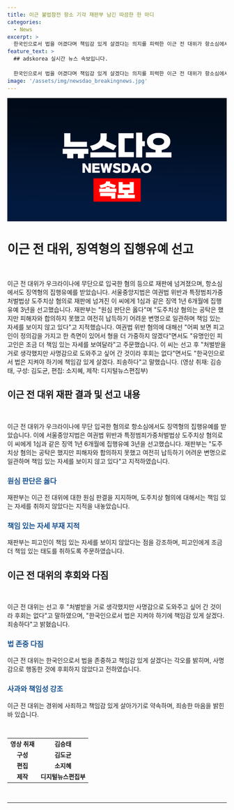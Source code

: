 ```yaml
---
title: 이근 불법참전 항소 기각 재판부 남긴 따끔한 한 마디
categories:
  - News
excerpt: >
  한국인으로서 법을 어겼다며 책임감 있게 살겠다는 의지를 피력한 이근 전 대위가 항소심에서도 집행유예를 받았습니다. 서울중앙지법은 여권법 위반과 도주치상 혐의를 이유로 1년 6개월의 징역형을 선고했지만, 처벌은 유예되었습니다. 이에 대해 재판부는 "원심 판단은 옳다"며 책임 있는 자세를 보이지 않는다고 지적했습니다. 이는 "사명감으로 도와주고 싶어 간 것"이며 "죄송하다"고 전했습니다. (취재: 김승태, 구성: 김도균, 편집: 소지혜, 제작: 디지털뉴스편집부)
feature_text: >
  ## adskorea 실시간 뉴스 속보입니다.

  한국인으로서 법을 어겼다며 책임감 있게 살겠다는 의지를 피력한 이근 전 대위가 항소심에서도 집행유예를 받았습니다. 서울중앙지법은 여권법 위반과 도주치상 혐의를 이유로 1년 6개월의 징역형을 선고했지만, 처벌은 유예되었습니다. 이에 대해 재판부는 "원심 판단은 옳다"며 책임 있는 자세를 보이지 않는다고 지적했습니다. 이는 "사명감으로 도와주고 싶어 간 것"이며 "죄송하다"고 전했습니다. (취재: 김승태, 구성: 김도균, 편집: 소지혜, 제작: 디지털뉴스편집부)
image: '/assets/img/newsdao_breakingnews.jpg'
---
```


<p><img src="/assets/img/newsdao_breakingnews.jpg" alt="adskorea 속보" /></p>

<h1>이근 전 대위, 징역형의 집행유예 선고</h1>

<p data-ke-size="size16">&nbsp;</p>

<p>이근 전 대위가 우크라이나에 무단으로 입국한 혐의 등으로 재판에 넘겨졌으며, 항소심에서도 징역형의 집행유예를 받았습니다. 서울중앙지법은 여권법 위반과 특정범죄가중처벌법상 도주치상 혐의로 재판에 넘겨진 이 씨에게 1심과 같은 징역 1년 6개월에 집행유예 3년을 선고했습니다. 재판부는 "원심 판단은 옳다"며 "도주치상 혐의는 공탁은 했지만 피해자와 합의하지 못했고 여전히 납득하기 어려운 변명으로 일관하며 책임 있는 자세를 보이지 않고 있다"고 지적했습니다. 여권법 위반 혐의에 대해선 "어찌 보면 피고인이 정의감을 가지고 한 측면이 있어서 형을 더 가중하지 않겠다"면서도 "유명인인 피고인은 조금 더 책임 있는 자세를 보여달라"고 주문했습니다. 이 씨는 선고 후 "처벌받을 거로 생각했지만 사명감으로 도와주고 싶어 간 것이라 후회는 없다"면서도 "한국인으로서 법은 지켜야 하기에 책임감 있게 살겠다. 죄송하다"고 말했습니다. (영상 취재: 김승태, 구성: 김도균, 편집: 소지혜, 제작: 디지털뉴스편집부)</p>

<h2 data-ke-size="size26">이근 전 대위 재판 결과 및 선고 내용</h2>

<p data-ke-size="size16">&nbsp;</p>

<p>이근 전 대위가 우크라이나에 무단 입국한 혐의로 항소심에서도 징역형의 집행유예를 받았습니다. 이에 서울중앙지법은 여권법 위반과 특정범죄가중처벌법상 도주치상 혐의로 이 씨에게 1심과 같은 징역 1년 6개월에 집행유예 3년을 선고했습니다. 재판부는 "도주치상 혐의는 공탁은 했지만 피해자와 합의하지 못했고 여전히 납득하기 어려운 변명으로 일관하며 책임 있는 자세를 보이지 않고 있다"고 지적하였습니다.</p>

<h3><b><span style="color: #1a5490;">원심 판단은 옳다</span></b></h3>

<p data-ke-size="size16">재판부는 이근 전 대위에 대한 원심 판결을 지지하며, 도주치상 혐의에 대해서는 책임 있는 자세를 취하지 않았다는 지적을 내놓았습니다.</p>

<h3><b><span style="color: #1a5490;">책임 있는 자세 부재 지적</span></b></h3>

<p data-ke-size="size16">재판부는 피고인이 책임 있는 자세를 보이지 않았다는 점을 강조하며, 피고인에게 조금 더 책임 있는 태도를 취하도록 주문하였습니다.</p>

<h2 data-ke-size="size26">이근 전 대위의 후회와 다짐</h2>

<p data-ke-size="size16">&nbsp;</p>

<p>이근 전 대위는 선고 후 "처벌받을 거로 생각했지만 사명감으로 도와주고 싶어 간 것이라 후회는 없다"고 말하였으며, "한국인으로서 법은 지켜야 하기에 책임감 있게 살겠다. 죄송하다"고 밝혔습니다.</p>

<h3><b><span style="color: #1a5490;">법 존중 다짐</span></b></h3>

<p data-ke-size="size16">이근 전 대위는 한국인으로서 법을 존중하고 책임감 있게 살겠다는 각오를 밝히며, 사명감으로 행동한 것에 후회하지 않았다고 전하였습니다.</p>

<h3><b><span style="color: #1a5490;">사과와 책임성 강조</span></b></h3>

<p data-ke-size="size16">이근 전 대위는 경위에 사죄하고 책임감 있게 살아가기로 약속하며, 죄송한 마음을 밝힌 바 있습니다.</p>

<p data-ke-size="size16">&nbsp;</p>

<table>
  <tbody>
    <tr>
      <td style="text-align: center; height: 17px;"><b>영상 취재</b></td>
      <td style="text-align: center; height: 17px;"><b>김승태</b></td>
    </tr>
    <tr>
      <td style="text-align: center; height: 17px;"><b>구성</b></td>
      <td style="text-align: center; height: 17px;"><b>김도균</b></td>
    </tr>
    <tr>
      <td style="text-align: center; height: 17px;"><b>편집</b></td>
      <td style="text-align: center; height: 17px;"><b>소지혜</b></td>
    </tr>
    <tr>
      <td style="text-align: center; height: 17px;"><b>제작</b></td>
      <td style="text-align: center; height: 17px;"><b>디지털뉴스편집부</b></td>
    </tr>
  </tbody>
</table>

<p data-ke-size="size16">&nbsp;</p>

<hr>

<p data-ke-size="size16">&nbsp;</p>

